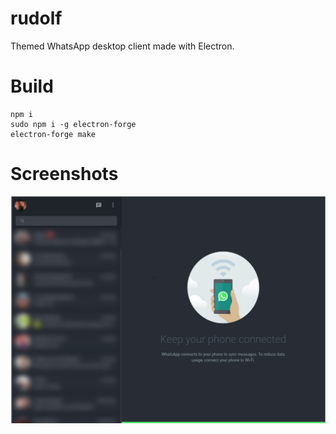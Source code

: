 # rudolf

Themed WhatsApp desktop client made with Electron.

# Build

```
npm i
sudo npm i -g electron-forge
electron-forge make
```
# Screenshots
![Main menu](/screenshots/screenshot1.png?raw=true "Contacts aren't blurred when hovering over them.")
